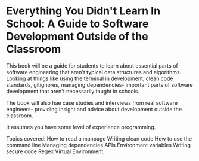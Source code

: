<!-- #region -->
Everything You Didn't Learn In School: A Guide to Software Development Outside of the Classroom
=====================================

This book will be a guide for students to learn about essential parts of software engineering that aren't typical data structures and algorithms. Looking at things like using the terminal in development, clean code standards, gitignores, managing dependencies- important parts of software development that aren't necessarily taught in schools.

The book will also hae case studies and interviews from real software engineers- providing insight and advice about development outside the classroom.

It assumes you have some level of experience programming.

Topics covered:
How to read a manpage
Writing clean code
How to use the command line
Managing dependencies
APIs
Environment variables
Writing secure code
Regex
Virtual Environment

<!-- #endregion -->